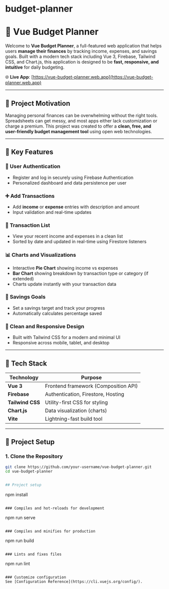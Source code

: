 # budget-planner



# 💸 Vue Budget Planner

Welcome to **Vue Budget Planner**, a full-featured web application that helps users **manage their finances** by tracking income, expenses, and savings goals. Built with a modern tech stack including Vue 3, Firebase, Tailwind CSS, and Chart.js, this application is designed to be **fast, responsive, and intuitive** for daily budgeting.

🌐 **Live App**: [https://vue-budget-planner.web.app](https://vue-budget-planner.web.app)

---

## 🎯 Project Motivation

Managing personal finances can be overwhelming without the right tools. Spreadsheets can get messy, and most apps either lack customization or charge a premium. This project was created to offer a **clean, free, and user-friendly budget management tool** using open web technologies.

---

## 🧩 Key Features

### 🔐 User Authentication
- Register and log in securely using Firebase Authentication
- Personalized dashboard and data persistence per user

### ➕ Add Transactions
- Add **income** or **expense** entries with description and amount
- Input validation and real-time updates

### 🧾 Transaction List
- View your recent income and expenses in a clean list
- Sorted by date and updated in real-time using Firestore listeners

### 📊 Charts and Visualizations
- Interactive **Pie Chart** showing income vs expenses
- **Bar Chart** showing breakdown by transaction type or category (if extended)
- Charts update instantly with your transaction data

### 🎯 Savings Goals
- Set a savings target and track your progress
- Automatically calculates percentage saved

### 💅 Clean and Responsive Design
- Built with Tailwind CSS for a modern and minimal UI
- Responsive across mobile, tablet, and desktop

---

## 🧪 Tech Stack

| Technology       | Purpose                            |
|------------------|------------------------------------|
| **Vue 3**        | Frontend framework (Composition API) |
| **Firebase**     | Authentication, Firestore, Hosting |
| **Tailwind CSS** | Utility-first CSS for styling      |
| **Chart.js**     | Data visualization (charts)        |
| **Vite**         | Lightning-fast build tool          |

---

## 🔧 Project Setup

### 1. Clone the Repository

```bash
git clone https://github.com/your-username/vue-budget-planner.git
cd vue-budget-planner


## Project setup
```
npm install
```

### Compiles and hot-reloads for development
```
npm run serve
```

### Compiles and minifies for production
```
npm run build
```

### Lints and fixes files
```
npm run lint
```

### Customize configuration
See [Configuration Reference](https://cli.vuejs.org/config/).
